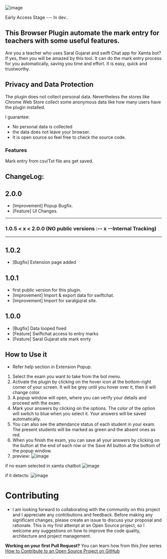![image](https://github.com/incpi/Swift-Extension_1.5.3/assets/87596092/c495cd22-9608-4fc8-bf77-6d9a0e62531a)

Early Access Stage --- In dev..

This Browser Plugin automate the mark entry for teachers with some useful features.
---
Are you a teacher who uses Saral Gujarat and swift Chat app for Xamta bot?
If yes, then you will be amazed by this tool. It can do the mark entry process for you automatically, saving you time and effort. It is easy, quick and trustworthy.

## Privacy and Data Protection
The plugin does not collect personal data. Nevertheless the stores like Chrome Web Store collect some anonymous data like how many users have the plugin installed.

I guarantee:

- No personal data is collected
- the data does not leave your browser.
- It is open source so feel free to check the source code.

### Features
Mark entry from csv/Txt file ans get saved.

## ChangeLog:
## 2.0.0
- [Improvement] Popup Bugfix.
- [Feature] UI Changes.

---
### 1.0.5 < x < 2.0.0 (NO public versions :-- __**x**__ --Internal Tracking)
---

## 1.0.2
- [Bugfix] Extension page added

## 1.0.1
- first public version for this plugin.
- [Improvement] Import & export data for swiftchat.
- [Improvement] Import for saralgujrat site.

## 1.0.0
- [Bugfix] Data looped fixed
- [Feature] Swiftchat access to entry marks
- [Feature] Saral Gujarat site mark enrty

## How to Use it 
- Refer help section in Extension Popup.
 1. Select the exam you want to take from the bot menu.
 2. Activate the plugin by clicking on the hover icon at the bottom-right corner of your screen. It will be grey until you hover over it, then it will change color.
 3. A popup window will open, where you can verify your details and proceed with the exam.
 4. Mark your answers by clicking on the options. The color of the option will switch to blue when you select it. Your answers will be saved automatically.
 5. You can also see the attendance status of each student in your exam. The present students will be marked as green and the absent ones as red.
 6. When you finish the exam, you can save all your answers by clicking on the button at the end of each row or the Save All button at the bottom of the popup window.
 7. preview:
   ![image](https://github.com/incpi/Swift-Helper-browser-extension/assets/87596092/486cdfc4-6e93-4567-96c3-d8fd9670cafd)

if no exam selected in xamta chatbot
![image](https://github.com/incpi/Swift-Helper-browser-extension/assets/87596092/fe69e09e-4391-41a3-ae68-376d94e4f9a0)

if it detects:
![image](https://github.com/incpi/Swift-Helper-browser-extension/assets/87596092/0de103d0-86ec-4570-b2f2-88c572ebc861)



# Contributing

- I am looking forward to collaborating with the community on this project and I appreciate any contributions and feedback. 
Before making any significant changes, please create an issue to discuss your proposal and rationale. 
This is my first attempt at an Open Source project, so I welcome any suggestions on how to improve the code quality, architecture and project management.

**Working on your first Pull Request?** You can learn how from this *free* series [How to Contribute to an Open Source Project on GitHub](https://egghead.io/series/how-to-contribute-to-an-open-source-project-on-github)
